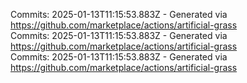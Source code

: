 Commits: 2025-01-13T11:15:53.883Z - Generated via https://github.com/marketplace/actions/artificial-grass
<br>
Commits: 2025-01-13T11:15:53.883Z - Generated via https://github.com/marketplace/actions/artificial-grass
<br>
Commits: 2025-01-13T11:15:53.883Z - Generated via https://github.com/marketplace/actions/artificial-grass
<br>
